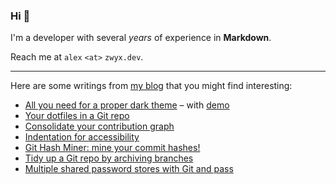 ### Hi 👋

I'm a developer with several _years_ of experience in **Markdown**.

Reach me at `alex` `<at>` `zwyx.dev`.

---

Here are some writings from [my blog](https://zwyx.dev) that you might find interesting:

<!--START_SECTION:feed-->

- [All you need for a proper dark theme](https://zwyx.dev/blog/proper-dark-theme) – with [demo](https://zwyx.github.io/proper-dark-theme/)
- [Your dotfiles in a Git repo](https://zwyx.dev/blog/your-dotfiles-in-a-git-repo)
- [Consolidate your contribution graph](https://zwyx.dev/blog/own-contribution-graph)
- [Indentation for accessibility](https://zwyx.dev/blog/indentation-for-accessibility)
- [Git Hash Miner: mine your commit hashes!](https://zwyx.dev/blog/git-hash-miner)
- [Tidy up a Git repo by archiving branches](https://zwyx.dev/blog/archiving-git-branches)
- [Multiple shared password stores with Git and pass](https://zwyx.dev/blog/shared-password-stores)
<!--END_SECTION:feed-->

<!-- <div align="center">

[![Visitors](https://api.visitorbadge.io/api/visitors?path=github.com%2FZwyx&labelColor=%23555555&countColor=%236280a6&style=flat&labelStyle=none)](https://visitorbadge.io/status?path=github.com%2FZwyx)

</div> -->
